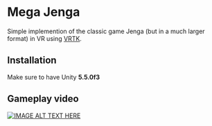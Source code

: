 # Mega Jenga
Simple implemention of the classic game Jenga (but in a much larger format) in VR using [VRTK](https://github.com/thestonefox/VRTK).

## Installation
Make sure to have Unity **5.5.0f3**

## Gameplay video
[![IMAGE ALT TEXT HERE](https://img.youtube.com/vi/C4kJRg9gyXw/0.jpg)](https://www.youtube.com/watch?v=C4kJRg9gyXw)
